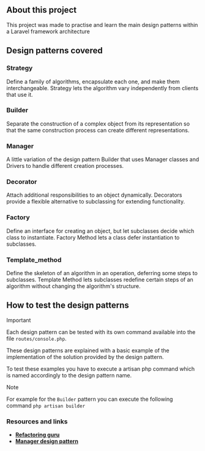 ## About this project

This project was made to practise and learn the main design patterns within a Laravel framework architecture

## Design patterns covered

### Strategy
Define a family of algorithms, encapsulate each one, and make them interchangeable. Strategy lets the algorithm vary independently from clients that use it.

### Builder
Separate the construction of a complex object from its representation so that the same construction process can create different representations.

### Manager
A little variation of the design pattern Builder that uses Manager classes and Drivers to handle different creation processes.

### Decorator
Attach additional responsibilities to an object dynamically. Decorators provide a flexible alternative to subclassing for extending functionality.

### Factory
Define an interface for creating an object, but let subclasses decide which class to instantiate. Factory Method lets a class defer instantiation to subclasses.

### Template_method
Define the skeleton of an algorithm in an operation, deferring some steps to subclasses. Template Method lets subclasses redefine certain steps of an algorithm without changing the algorithm's structure.

## How to test the design patterns

> [!IMPORTANT]
> Each design pattern can be tested with its own command available into the file `routes/console.php`.

These design patterns are explained with a basic example of the implementation of the solution provided by the design pattern. 

To test these examples you have to execute a artisan php command which is named accordingly to the design pattern name.

> [!NOTE]
> For example for the `Builder` pattern you can execute the following command
`php artisan builder`

### Resources and links

- **[Refactoring guru](https://refactoring.guru/)**
- **[Manager design pattern](https://www.honeybadger.io/blog/laravel-manager-pattern/)**
